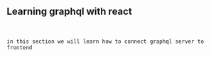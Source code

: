 ## Learning graphql with react

<br/>

```
in this section we will learn how to connect graphql server to frontend
```
